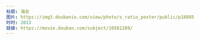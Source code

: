 ```yaml
---
标题: 海女
图片: https://img3.doubanio.com/view/photo/s_ratio_poster/public/p1888567177.jpg
时时: 2013
链接: https://movie.douban.com/subject/10581289/
---
```

